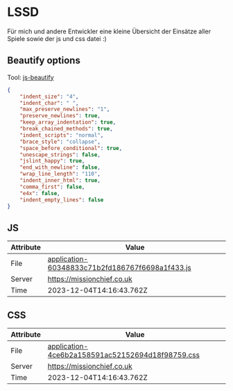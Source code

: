 # LSSD
Für mich und andere Entwickler eine kleine Übersicht der Einsätze aller Spiele sowie der js und css datei :)

<!-- automated -->
## Beautify options
Tool: [js-beautify](https://github.com/beautify-web/js-beautify)
```json
{
    "indent_size": "4",
    "indent_char": " ",
    "max_preserve_newlines": "1",
    "preserve_newlines": true,
    "keep_array_indentation": true,
    "break_chained_methods": true,
    "indent_scripts": "normal",
    "brace_style": "collapse",
    "space_before_conditional": true,
    "unescape_strings": false,
    "jslint_happy": true,
    "end_with_newline": false,
    "wrap_line_length": "110",
    "indent_inner_html": true,
    "comma_first": false,
    "e4x": false,
    "indent_empty_lines": false
}
```

## JS
| Attribute | Value |
| --------- | ----- |
| File      | [application-60348833c71b2fd186767f6698a1f433.js](https://missionchief.co.uk/assets/application-60348833c71b2fd186767f6698a1f433.js) |
| Server    | https://missionchief.co.uk |
| Time      | 2023-12-04T14:16:43.762Z |

## CSS
| Attribute | Value |
| --------- | ----- |
| File      | [application-4ce6b2a158591ac52152694d18f98759.css](https://missionchief.co.uk/assets/application-4ce6b2a158591ac52152694d18f98759.css) |
| Server    | https://missionchief.co.uk |
| Time      | 2023-12-04T14:16:43.762Z |
<!-- /automated -->
